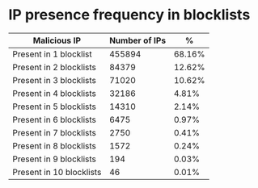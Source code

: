 # IP presence frequency in blocklists
| Malicious IP | Number of IPs | % |
|----|----|----|
| Present in 1 blocklist | 455894 | 68.16% |
| Present in 2 blocklists | 84379 | 12.62% |
| Present in 3 blocklists | 71020 | 10.62% |
| Present in 4 blocklists | 32186 | 4.81% |
| Present in 5 blocklists | 14310 | 2.14% |
| Present in 6 blocklists | 6475 | 0.97% |
| Present in 7 blocklists | 2750 | 0.41% |
| Present in 8 blocklists | 1572 | 0.24% |
| Present in 9 blocklists | 194 | 0.03% |
| Present in 10 blocklists | 46 | 0.01% |
